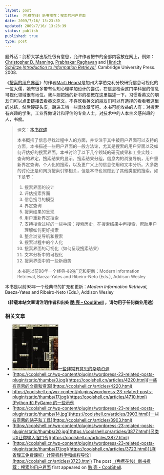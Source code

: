 ```yaml
---
layout: post
title: （免费在线）新书推荐：搜索的用户界面
date: 2009/7/16/ 13:23:39
updated: 2009/7/16/ 13:23:39
status: publish
published: true
type: post
---
```


题外话：剑桥大学出版社很有意思，允许作者把书的全部内容放在网上，例如：[Christopher D. Manning](http://nlp.stanford.edu/~manning/), [Prabhakar Raghavan](http://theory.stanford.edu/people/raghavan/) and [Hinrich Schütze](http://www-csli.stanford.edu/~hinrich),*[Introduction to Information Retrieval](http://www-csli.stanford.edu/~hinrich/information-retrieval-book.html)*, Cambridge University Press. 2008.


《[搜索的用户界面](http://searchuserinterfaces.com/book/)》的作者[Marti Hearst](http://people.ischool.berkeley.edu/~hearst/)是加州大学伯克利分校研究信息可视化的一位大儒，她有很多带有认知心理学加设计的尝试，在信息检索这门学科里的信息可视化领域很有地位。我斗胆把她的新书的梗概在这里描述一下，习惯看英文的朋友们可以点击链接去看英文原文，不喜欢看英文的朋友们可以有选择的看看我这里的总结，然后硬硬头皮，跳进去啃一些具体章节吧。本书可能收益的人有：对搜索有兴趣的学生，工业界做设计和评估的专业人士，对技术中的人本主义感兴趣的人，书痴。




> 译文：[本书综述](http://searchuserinterfaces.com/book/sui_ch0_preface.html)
> 
> 
> 本书概括了信息寻找过程中人的方面，并专注于其中被用户界面可以支持的方面。本书描述一些用户界面的一般方法论，尤其是搜索的用户界面以及如何评估好的搜索界面。本书讨论了以下几个领域的研究成果和工业实践： 查询的界定，搜索结果的显示，搜索结果分组，信息内的浏览导航，用户重新界定查询，个人化的搜索，以及更广义上的信息使用和文本分析。大多数的讨论还是和网页搜索引擎相关，但是本书也照顾到了其他类型的搜索。如下章节：
> 
> 
> 1. 搜索界面的设计
> 2. 评估搜索界面
> 3. 信息搜寻的模型
> 4. 界定查询
> 5. 搜索结果的呈现
> 6. 用户重新界定搜索
> 7. 支持搜索过程的一些手段：搜索历史，在搜索结果中再搜索，帮助用户理解如何更好搜索
> 8. 整合浏览导航和搜索
> 9. 搜索过程中的个人化
> 10. 搜索界面的可视化（如何呈现搜索结果）
> 11. 文本分析中的可视化
> 12. 搜索界面中的一些新趋势
> 
> 
> 本书是以前98年一个经典书的扩充和更新：Modern Information Retrieval, Baeza-Yates and Ribeiro-Neto (Eds.), Addison Wesley
> 


本书是以前98年一个经典书的扩充和更新：*Modern Information Retrieval*, Baeza-Yates and Ribeiro-Neto (Eds.), Addison Wesley



**（转载本站文章请注明作者和出处 [酷 壳 – CoolShell](https://coolshell.cn/) ，请勿用于任何商业用途）**



### 相关文章

* [![一些非常有意思的杂项资源](../wp-content/uploads/2010/09/biolab-150x150.jpg)](https://coolshell.cn/articles/3013.html)[一些非常有意思的杂项资源](https://coolshell.cn/articles/3013.html)
* [https://coolshell.cn/wp-content/plugins/wordpress-23-related-posts-plugin/static/thumbs/0.jpg](https://coolshell.cn/articles/4220.html)[一些有意思的文章和资源](https://coolshell.cn/articles/4220.html)
* [https://coolshell.cn/wp-content/plugins/wordpress-23-related-posts-plugin/static/thumbs/17.jpg](https://coolshell.cn/articles/4710.html)[Python 和 PyGame 的一些示例](https://coolshell.cn/articles/4710.html)
* [https://coolshell.cn/wp-content/plugins/wordpress-23-related-posts-plugin/static/thumbs/14.jpg](https://coolshell.cn/articles/3903.html)[一些有意思的贴子和工具](https://coolshell.cn/articles/3903.html)
* [https://coolshell.cn/wp-content/plugins/wordpress-23-related-posts-plugin/static/thumbs/20.jpg](https://coolshell.cn/articles/3877.html)[另类UX让你输入强口令](https://coolshell.cn/articles/3877.html)
* [https://coolshell.cn/wp-content/plugins/wordpress-23-related-posts-plugin/static/thumbs/17.jpg](https://coolshell.cn/articles/3723.html)[（麻省理工免费课程）计算机科学和编程导论](https://coolshell.cn/articles/3723.html)
The post [（免费在线）新书推荐：搜索的用户界面](https://coolshell.cn/articles/1163.html) first appeared on [酷 壳 - CoolShell](https://coolshell.cn).